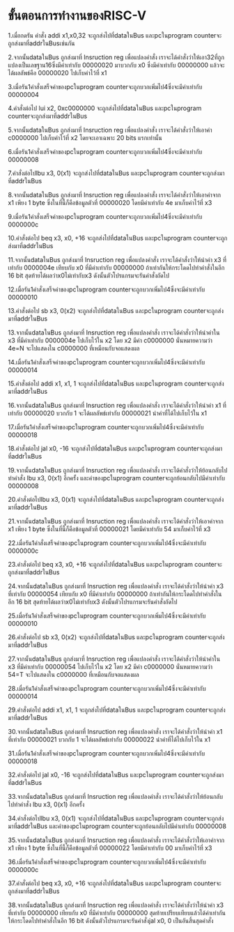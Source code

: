# ขั้นตอนการทำงานของRISC-V
1.เมื่อกดรัน คำสั่ง addi x1,x0,32 จะถูกส่งไปที่dataในBus และpcในprogram counterจะถูกส่งมาที่addrในBusเช่นกัน

2.จากนั้นdataในBus ถูกส่งมาที่ Insruction reg เพื่อแปลงคำสั่ง เราจะได้คำสั่งว่าให้เอา32ที่ถูกแปลงเป็นเลขฐาน16ซึ่งมีค่าเท่ากับ 00000020 มาบวกกับ x0 ซึ่งมีค่าเท่ากับ 00000000 แล้วจะได้ผลลัพธ์คือ 00000020 ไปเก็บค่าไว้ที่ x1

3.เมื่อรัน1คำสั่งเสร็จค่าของpcในprogram counterจะถูกบวกเพิ่มไป4ซึ่งจะมีค่าเท่ากับ 00000004

4.คำสั่งต่อไป lui x2, 0xc0000000 จะถูกส่งไปที่dataในBus และpcในprogram counterจะถูกส่งมาที่addrในBus

5.จากนั้นdataในBus ถูกส่งมาที่ Insruction reg เพื่อแปลงคำสั่ง เราจะได้คำสั่งว่าให้เอาค่า c0000000 ไปเก็บค่าไว้ที่ x2 โดยจะเอาเฉพาะ 20 bits แรกเท่านั้น

6.เมื่อรัน1คำสั่งเสร็จค่าของpcในprogram counterจะถูกบวกเพิ่มไป4ซึ่งจะมีค่าเท่ากับ 00000008

7.คำสั่งต่อไปlbu x3, 0(x1) จะถูกส่งไปที่dataในBus และpcในprogram counterจะถูกส่งมาที่addrในBus

8.จากนั้นdataในBus ถูกส่งมาที่ Insruction reg เพื่อแปลงคำสั่ง เราจะได้คำสั่งว่าให้เอาค่าจาก x1 เพียง 1 byte ซึ่งในที่นี้ก็คือข้อมูลตัวที่ 00000020 โดยมีค่าเท่ากับ 4e มาเก็บค่าไว้ที่ x3 

9.เมื่อรัน1คำสั่งเสร็จค่าของpcในprogram counterจะถูกบวกเพิ่มไป4ซึ่งจะมีค่าเท่ากับ 0000000c

10.คำสั่งต่อไป beq x3, x0, +16 จะถูกส่งไปที่dataในBus และpcในprogram counterจะถูกส่งมาที่addrในBus 

11.จากนั้นdataในBus ถูกส่งมาที่ Insruction reg เพื่อแปลงคำสั่ง เราจะได้คำสั่งว่าให้นำค่า x3 ที่เท่ากับ 0000004e เทียบกับ x0 ที่มีค่าเท่ากับ 00000000 ถ้าเท่ากันให้กระโดดไปทำคำสั่งในอีก 16 bit สุดท้ายได้ผลว่าx0ไม่เท่ากับx3 ดังนั้นตัวโปรแกรมจะรันคำสั่งถัดไป

12.เมื่อรัน1คำสั่งเสร็จค่าของpcในprogram counterจะถูกบวกเพิ่มไป4ซึ่งจะมีค่าเท่ากับ 00000010

13.คำสั่งต่อไป sb x3, 0(x2) จะถูกส่งไปที่dataในBus และpcในprogram counterจะถูกส่งมาที่addrในBus 

13.จากนั้นdataในBus ถูกส่งมาที่ Insruction reg เพื่อแปลงคำสั่ง เราจะได้คำสั่งว่าให้นำค่าใน x3 ที่มีค่าเท่ากับ 0000004e ไปเก็บไว้ใน x2 โดย x2 มีค่า c0000000 นั่นหมายความว่า 4e=N จะไปแสดงใน c0000000 ที่เหมือนกับจอแสดงผล

14.เมื่อรัน1คำสั่งเสร็จค่าของpcในprogram counterจะถูกบวกเพิ่มไป4ซึ่งจะมีค่าเท่ากับ 00000014

15.คำสั่งต่อไป addi x1, x1, 1 จะถูกส่งไปที่dataในBus และpcในprogram counterจะถูกส่งมาที่addrในBus 

16.จากนั้นdataในBus ถูกส่งมาที่ Insruction reg เพื่อแปลงคำสั่ง เราจะได้คำสั่งว่าให้นำค่า x1 ที่เท่ากับ 00000020 บวกกับ 1 จะได้ผลลัพธ์เท่ากับ 00000021 นำค่าที่ได้ไปเก็บไว้ใน x1

17.เมื่อรัน1คำสั่งเสร็จค่าของpcในprogram counterจะถูกบวกเพิ่มไป4ซึ่งจะมีค่าเท่ากับ 00000018

18.คำสั่งต่อไป jal x0, -16 จะถูกส่งไปที่dataในBus และpcในprogram counterจะถูกส่งมาที่addrในBus

19.จากนั้นdataในBus ถูกส่งมาที่ Insruction reg เพื่อแปลงคำสั่ง เราจะได้คำสั่งว่าให้ย้อนกลับไปทำคำสั่ง lbu x3, 0(x1) อีกครั้ง และค่าของpcในprogram counterจะถูกย้อนกลับไปมีค่าเท่ากับ 00000008

20.คำสั่งต่อไปlbu x3, 0(x1) จะถูกส่งไปที่dataในBus และpcในprogram counterจะถูกส่งมาที่addrในBus

21.จากนั้นdataในBus ถูกส่งมาที่ Insruction reg เพื่อแปลงคำสั่ง เราจะได้คำสั่งว่าให้เอาค่าจาก x1 เพียง 1 byte ซึ่งในที่นี้ก็คือข้อมูลตัวที่ 00000021 โดยมีค่าเท่ากับ 54 มาเก็บค่าไว้ที่ x3

22.เมื่อรัน1คำสั่งเสร็จค่าของpcในprogram counterจะถูกบวกเพิ่มไป4ซึ่งจะมีค่าเท่ากับ 0000000c

23.คำสั่งต่อไป beq x3, x0, +16 จะถูกส่งไปที่dataในBus และpcในprogram counterจะถูกส่งมาที่addrในBus 

24.จากนั้นdataในBus ถูกส่งมาที่ Insruction reg เพื่อแปลงคำสั่ง เราจะได้คำสั่งว่าให้นำค่า x3 ที่เท่ากับ 00000054 เทียบกับ x0 ที่มีค่าเท่ากับ 00000000 ถ้าเท่ากันให้กระโดดไปทำคำสั่งในอีก 16 bit สุดท้ายได้ผลว่าx0ไม่เท่ากับx3 ดังนั้นตัวโปรแกรมจะรันคำสั่งถัดไป

25.เมื่อรัน1คำสั่งเสร็จค่าของpcในprogram counterจะถูกบวกเพิ่มไป4ซึ่งจะมีค่าเท่ากับ 00000010

26.คำสั่งต่อไป sb x3, 0(x2) จะถูกส่งไปที่dataในBus และpcในprogram counterจะถูกส่งมาที่addrในBus 

27.จากนั้นdataในBus ถูกส่งมาที่ Insruction reg เพื่อแปลงคำสั่ง เราจะได้คำสั่งว่าให้นำค่าใน x3 ที่มีค่าเท่ากับ 00000054 ไปเก็บไว้ใน x2 โดย x2 มีค่า c0000000 นั่นหมายความว่า 54=T จะไปแสดงใน c0000000 ที่เหมือนกับจอแสดงผล

28.เมื่อรัน1คำสั่งเสร็จค่าของpcในprogram counterจะถูกบวกเพิ่มไป4ซึ่งจะมีค่าเท่ากับ 00000014

29.คำสั่งต่อไป addi x1, x1, 1 จะถูกส่งไปที่dataในBus และpcในprogram counterจะถูกส่งมาที่addrในBus 

30.จากนั้นdataในBus ถูกส่งมาที่ Insruction reg เพื่อแปลงคำสั่ง เราจะได้คำสั่งว่าให้นำค่า x1 ที่เท่ากับ 00000021 บวกกับ 1 จะได้ผลลัพธ์เท่ากับ 00000022 นำค่าที่ได้ไปเก็บไว้ใน x1

31.เมื่อรัน1คำสั่งเสร็จค่าของpcในprogram counterจะถูกบวกเพิ่มไป4ซึ่งจะมีค่าเท่ากับ 00000018

32.คำสั่งต่อไป jal x0, -16 จะถูกส่งไปที่dataในBus และpcในprogram counterจะถูกส่งมาที่addrในBus

33.จากนั้นdataในBus ถูกส่งมาที่ Insruction reg เพื่อแปลงคำสั่ง เราจะได้คำสั่งว่าให้ย้อนกลับไปทำคำสั่ง lbu x3, 0(x1) อีกครั้ง

34.คำสั่งต่อไปlbu x3, 0(x1) จะถูกส่งไปที่dataในBus และpcในprogram counterจะถูกส่งมาที่addrในBus และค่าของpcในprogram counterจะถูกย้อนกลับไปมีค่าเท่ากับ 00000008

35.จากนั้นdataในBus ถูกส่งมาที่ Insruction reg เพื่อแปลงคำสั่ง เราจะได้คำสั่งว่าให้เอาค่าจาก x1 เพียง 1 byte ซึ่งในที่นี้ก็คือข้อมูลตัวที่ 00000022 โดยมีค่าเท่ากับ 00 มาเก็บค่าไว้ที่ x3 

36.เมื่อรัน1คำสั่งเสร็จค่าของpcในprogram counterจะถูกบวกเพิ่มไป4ซึ่งจะมีค่าเท่ากับ 0000000c

37.คำสั่งต่อไป beq x3, x0, +16 จะถูกส่งไปที่dataในBus และpcในprogram counterจะถูกส่งมาที่addrในBus 

38.จากนั้นdataในBus ถูกส่งมาที่ Insruction reg เพื่อแปลงคำสั่ง เราจะได้คำสั่งว่าให้นำค่า x3 ที่เท่ากับ 00000000 เทียบกับ x0 ที่มีค่าเท่ากับ 00000000 สุดท้ายเปรียบเทียบแล้วได้ค่าเท่ากันให้กระโดดไปทำคำสั่งในอีก 16 bit  ดังนั้นตัวโปรแกรมจะรันคำสั่งjal x0, 0 เป็นอันสิ้นสุดคำสั่ง


